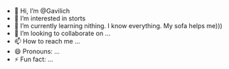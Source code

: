 - 👋 Hi, I’m @Gavilich
- 👀 I’m interested in storts
- 🌱 I’m currently learning nithing. I know everything. My sofa helps me)))
- 💞️ I’m looking to collaborate on ...
- 📫 How to reach me ...
- 😄 Pronouns: ...
- ⚡ Fun fact: ...

<!---
Gavilich/Gavilich is a ✨ special ✨ repository because its `README.md` (this file) appears on your GitHub profile.
You can click the Preview link to take a look at your changes.
--->
